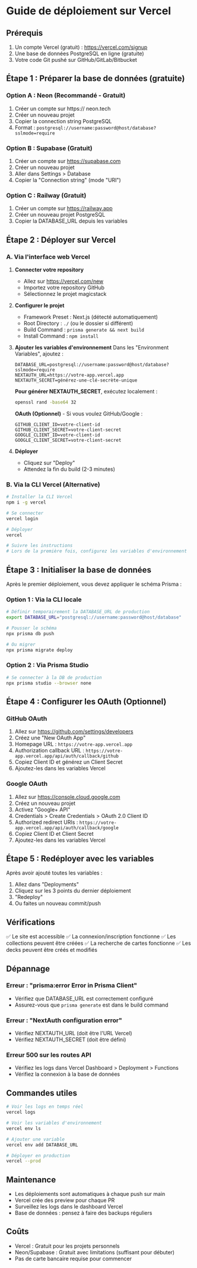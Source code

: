# Guide de déploiement sur Vercel

## Prérequis

1. Un compte Vercel (gratuit) : https://vercel.com/signup
2. Une base de données PostgreSQL en ligne (gratuite)
3. Votre code Git pushé sur GitHub/GitLab/Bitbucket

## Étape 1 : Préparer la base de données (gratuite)

### Option A : Neon (Recommandé - Gratuit)

1. Créer un compte sur https:// neon.tech
2. Créer un nouveau projet
3. Copier la connection string PostgreSQL
4. Format : `postgresql://username:password@host/database?sslmode=require`

### Option B : Supabase (Gratuit)

1. Créer un compte sur https://supabase.com
2. Créer un nouveau projet
3. Aller dans Settings > Database
4. Copier la "Connection string" (mode "URI")

### Option C : Railway (Gratuit)

1. Créer un compte sur https://railway.app
2. Créer un nouveau projet PostgreSQL
3. Copier la DATABASE_URL depuis les variables

## Étape 2 : Déployer sur Vercel

### A. Via l'interface web Vercel

1. **Connecter votre repository**

   - Allez sur https://vercel.com/new
   - Importez votre repository GitHub
   - Sélectionnez le projet magicstack

2. **Configurer le projet**

   - Framework Preset : Next.js (détecté automatiquement)
   - Root Directory : `./` (ou le dossier si différent)
   - Build Command : `prisma generate && next build`
   - Install Command : `npm install`

3. **Ajouter les variables d'environnement**
   Dans les "Environment Variables", ajoutez :

   ```
   DATABASE_URL=postgresql://username:password@host/database?sslmode=require
   NEXTAUTH_URL=https://votre-app.vercel.app
   NEXTAUTH_SECRET=générez-une-clé-secrète-unique
   ```

   **Pour générer NEXTAUTH_SECRET**, exécutez localement :

   ```bash
   openssl rand -base64 32
   ```

   **OAuth (Optionnel)** - Si vous voulez GitHub/Google :

   ```
   GITHUB_CLIENT_ID=votre-client-id
   GITHUB_CLIENT_SECRET=votre-client-secret
   GOOGLE_CLIENT_ID=votre-client-id
   GOOGLE_CLIENT_SECRET=votre-client-secret
   ```

4. **Déployer**
   - Cliquez sur "Deploy"
   - Attendez la fin du build (2-3 minutes)

### B. Via la CLI Vercel (Alternative)

```bash
# Installer la CLI Vercel
npm i -g vercel

# Se connecter
vercel login

# Déployer
vercel

# Suivre les instructions
# Lors de la première fois, configurez les variables d'environnement
```

## Étape 3 : Initialiser la base de données

Après le premier déploiement, vous devez appliquer le schéma Prisma :

### Option 1 : Via la CLI locale

```bash
# Définir temporairement la DATABASE_URL de production
export DATABASE_URL="postgresql://username:password@host/database"

# Pousser le schéma
npx prisma db push

# Ou migrer
npx prisma migrate deploy
```

### Option 2 : Via Prisma Studio

```bash
# Se connecter à la DB de production
npx prisma studio --browser none
```

## Étape 4 : Configurer les OAuth (Optionnel)

### GitHub OAuth

1. Allez sur https://github.com/settings/developers
2. Créez une "New OAuth App"
3. Homepage URL : `https://votre-app.vercel.app`
4. Authorization callback URL : `https://votre-app.vercel.app/api/auth/callback/github`
5. Copiez Client ID et générez un Client Secret
6. Ajoutez-les dans les variables Vercel

### Google OAuth

1. Allez sur https://console.cloud.google.com
2. Créez un nouveau projet
3. Activez "Google+ API"
4. Credentials > Create Credentials > OAuth 2.0 Client ID
5. Authorized redirect URIs : `https://votre-app.vercel.app/api/auth/callback/google`
6. Copiez Client ID et Client Secret
7. Ajoutez-les dans les variables Vercel

## Étape 5 : Redéployer avec les variables

Après avoir ajouté toutes les variables :

1. Allez dans "Deployments"
2. Cliquez sur les 3 points du dernier déploiement
3. "Redeploy"
4. Ou faites un nouveau commit/push

## Vérifications

✅ Le site est accessible
✅ La connexion/inscription fonctionne
✅ Les collections peuvent être créées
✅ La recherche de cartes fonctionne
✅ Les decks peuvent être créés et modifiés

## Dépannage

### Erreur : "prisma:error Error in Prisma Client"

- Vérifiez que DATABASE_URL est correctement configuré
- Assurez-vous que `prisma generate` est dans le build command

### Erreur : "NextAuth configuration error"

- Vérifiez NEXTAUTH_URL (doit être l'URL Vercel)
- Vérifiez NEXTAUTH_SECRET (doit être défini)

### Erreur 500 sur les routes API

- Vérifiez les logs dans Vercel Dashboard > Deployment > Functions
- Vérifiez la connexion à la base de données

## Commandes utiles

```bash
# Voir les logs en temps réel
vercel logs

# Voir les variables d'environnement
vercel env ls

# Ajouter une variable
vercel env add DATABASE_URL

# Déployer en production
vercel --prod
```

## Maintenance

- Les déploiements sont automatiques à chaque push sur main
- Vercel crée des preview pour chaque PR
- Surveillez les logs dans le dashboard Vercel
- Base de données : pensez à faire des backups réguliers

## Coûts

- Vercel : Gratuit pour les projets personnels
- Neon/Supabase : Gratuit avec limitations (suffisant pour débuter)
- Pas de carte bancaire requise pour commencer

